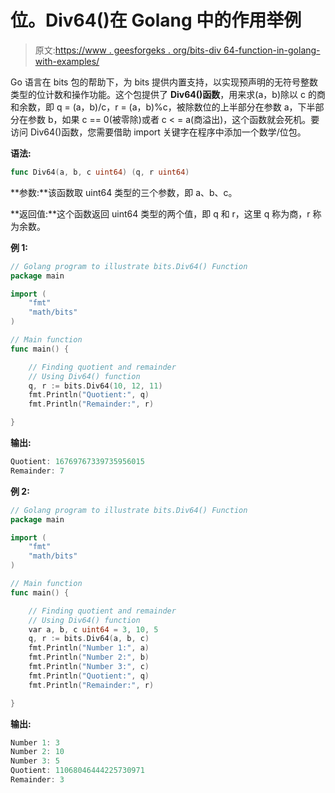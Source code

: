 # 位。Div64()在 Golang 中的作用举例

> 原文:[https://www . geesforgeks . org/bits-div 64-function-in-golang-with-examples/](https://www.geeksforgeeks.org/bits-div64-function-in-golang-with-examples/)

Go 语言在 bits 包的帮助下，为 bits 提供内置支持，以实现预声明的无符号整数类型的位计数和操作功能。这个包提供了 **Div64()函数**，用来求(a，b)除以 c 的商和余数，即 q = (a，b)/c，r = (a，b)%c，被除数位的上半部分在参数 a，下半部分在参数 b，如果 c == 0(被零除)或者 c < = a(商溢出)，这个函数就会死机。要访问 Div64()函数，您需要借助 import 关键字在程序中添加一个数学/位包。

**语法:**

```go
func Div64(a, b, c uint64) (q, r uint64)
```

**参数:**该函数取 uint64 类型的三个参数，即 a、b、c。

**返回值:**这个函数返回 uint64 类型的两个值，即 q 和 r，这里 q 称为商，r 称为余数。

**例 1:**

```go
// Golang program to illustrate bits.Div64() Function
package main

import (
    "fmt"
    "math/bits"
)

// Main function
func main() {

    // Finding quotient and remainder
    // Using Div64() function
    q, r := bits.Div64(10, 12, 11)
    fmt.Println("Quotient:", q)
    fmt.Println("Remainder:", r)

}
```

**输出:**

```go
Quotient: 16769767339735956015
Remainder: 7

```

**例 2:**

```go
// Golang program to illustrate bits.Div64() Function
package main

import (
    "fmt"
    "math/bits"
)

// Main function
func main() {

    // Finding quotient and remainder
    // Using Div64() function
    var a, b, c uint64 = 3, 10, 5
    q, r := bits.Div64(a, b, c)
    fmt.Println("Number 1:", a)
    fmt.Println("Number 2:", b)
    fmt.Println("Number 3:", c)
    fmt.Println("Quotient:", q)
    fmt.Println("Remainder:", r)

}
```

**输出:**

```go
Number 1: 3
Number 2: 10
Number 3: 5
Quotient: 11068046444225730971
Remainder: 3

```